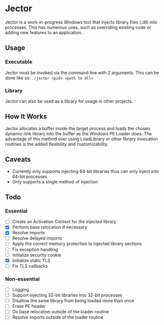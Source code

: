 # Jector

Jector is a work-in-progress Windows tool that injects library files (.dll) into processes. This has numerous uses, such as overriding existing code or adding new features to an application.

## Usage
### Executable
Jector must be invoked via the command line with 2 arguments. This can be done like so: `./jector <pid> <path to dll>`

### Library
Jector can also be used as a library for usage in other projects.

## How It Works
Jector allocates a buffer inside the target process and loads the chosen dynamic-link library into the buffer as the Windows PE Loader does. The advantage of this method over using LoadLibrary or other library invocation routines is the added flexibility and customizability.

## Caveats
- Currently only supports injecting 64-bit libraries thus can only inject into 64-bit processes
- Only supports a single method of injection

## Todo
### Essential
- [ ] Create an Activation Context for the injected library
- [x] Perform base relocation if necessary
- [x] Resolve imports
- [ ] Resolve delayed imports
- [ ] Apply the correct memory protection to injected library sections
- [ ] Fix exception handling
- [ ] Initialize security cookie
- [x] Initialize static TLS
- [ ] Fix TLS callbacks
### Non-essential
- [ ] Logging
- [ ] Support injecting 32-bit libraries into 32-bit processes
- [ ] Disallow the same library from being loaded more than once
- [ ] Erase PE header
- [ ] Do base relocation outside of the loader routine
- [ ] Resolve imports outside of the loader routine
